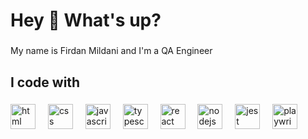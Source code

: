 <h1 align="left">Hey 👋 What's up?</h1>

###

<p align="left">My name is Firdan Mildani and I'm a QA Engineer</p>

###

<h2 align="left">I code with</h2>

###

<div align="left">
  <img src="https://static.cdnlogo.com/logos/h/84/html.svg" height="40" alt="html logo"  />
  <img width="12" />
  <img src="https://static.cdnlogo.com/logos/c/18/css.svg" height="40" alt="css logo"  />
  <img width="12" />
  <img src="https://cdn.jsdelivr.net/gh/devicons/devicon/icons/javascript/javascript-original.svg" height="40" alt="javascript logo"  />
  <img width="12" />
  <img src="https://cdn.jsdelivr.net/gh/devicons/devicon/icons/typescript/typescript-original.svg" height="40" alt="typescript logo"  />
  <img width="12" />
  <img src="https://cdn.jsdelivr.net/gh/devicons/devicon/icons/react/react-original.svg" height="40" alt="react logo"  />
  <img width="12" />
  <img src="https://cdn.jsdelivr.net/gh/devicons/devicon/icons/nodejs/nodejs-original.svg" height="40" alt="nodejs logo"  />
  <img width="12" />
  <img src="https://cdn.jsdelivr.net/gh/devicons/devicon/icons/jest/jest-plain.svg" height="40" alt="jest logo"  />
  <img width="12" />
  <img src="https://camo.githubusercontent.com/6b8ca60875f934485168f0182744628ba40df6315b18c00a1dc5e01764892156/68747470733a2f2f63646e2e6a7364656c6976722e6e65742f67682f6f6666656e736976652d766b2f49636f6e73406d61737465722f706c61797772696768742f706c61797772696768742d6f726967696e616c2e737667" height="40" alt="playwright logo"  />
  
</div>

###
